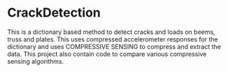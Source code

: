 # CrackDetection
This is a dictionary based method to detect cracks and loads on beems, truss and  plates. This uses compressed accelerometer responses for the dictionary and uses COMPRESSIVE SENSING to compress and extract the data.
This project also contain code to compare various compressive sensing algorithms.

